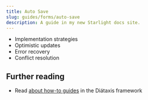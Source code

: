 ```yaml
---
title: Auto Save
slug: guides/forms/auto-save
description: A guide in my new Starlight docs site.
---
```


- Implementation strategies
- Optimistic updates
- Error recovery
- Conflict resolution

## Further reading

- Read [about how-to guides](https://diataxis.fr/how-to-guides/) in the Diátaxis framework
